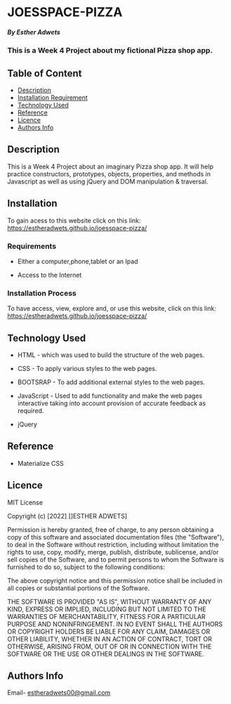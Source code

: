 # JOESSPACE-PIZZA
##### By Esther Adwets

### This is a Week 4 Project about my fictional Pizza shop app.

## Table of Content

+ [Description](#description)
+ [Installation Requirement](#Installation)
+ [Technology Used](#technology-used)
+ [Reference](#reference)
+ [Licence](#licence)
+ [Authors Info](#author-Info)

## Description

<p>This is a Week 4 Project about an imaginary Pizza shop app. It will help practice constructors, prototypes, objects, properties, and methods in Javascript as well as using jQuery and DOM manipulation & traversal.</p>

## Installation

To gain acess to this website click on this link: https://estheradwets.github.io/joesspace-pizza/

### Requirements

* Either a computer,phone,tablet or an Ipad

* Access to the Internet

### Installation Process

To have access, view, explore and, or use this website, click on this link: https://estheradwets.github.io/joesspace-pizza/
## Technology Used

* HTML - which was used to build the structure of the web pages.

* CSS - To apply various styles to the web pages.

* BOOTSRAP - To add additional external styles to the web pages.

* JavaScript - Used to add functionality and make the web pages interactive taking into account provision of accurate feedback as required.

* jQuery

## Reference

* Materialize CSS

## Licence

MIT License

Copyright (c) [2022] []ESTHER ADWETS]

Permission is hereby granted, free of charge, to any person obtaining a copy
of this software and associated documentation files (the "Software"), to deal
in the Software without restriction, including without limitation the rights
to use, copy, modify, merge, publish, distribute, sublicense, and/or sell
copies of the Software, and to permit persons to whom the Software is
furnished to do so, subject to the following conditions:

The above copyright notice and this permission notice shall be included in all
copies or substantial portions of the Software.

THE SOFTWARE IS PROVIDED "AS IS", WITHOUT WARRANTY OF ANY KIND, EXPRESS OR
IMPLIED, INCLUDING BUT NOT LIMITED TO THE WARRANTIES OF MERCHANTABILITY,
FITNESS FOR A PARTICULAR PURPOSE AND NONINFRINGEMENT. IN NO EVENT SHALL THE
AUTHORS OR COPYRIGHT HOLDERS BE LIABLE FOR ANY CLAIM, DAMAGES OR OTHER
LIABILITY, WHETHER IN AN ACTION OF CONTRACT, TORT OR OTHERWISE, ARISING FROM,
OUT OF OR IN CONNECTION WITH THE SOFTWARE OR THE USE OR OTHER DEALINGS IN THE
SOFTWARE.

## Authors Info

Email- estheradwets00@gmail.com